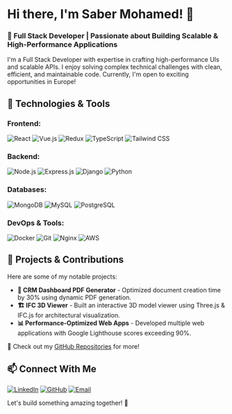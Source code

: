 # Hi there, I'm Saber Mohamed! 👋

### 🚀 Full Stack Developer | Passionate about Building Scalable & High-Performance Applications

I'm a Full Stack Developer with expertise in crafting high-performance UIs and scalable APIs. I enjoy solving complex technical challenges with clean, efficient, and maintainable code. Currently, I'm open to exciting opportunities in Europe!

## 🔧 Technologies & Tools

### **Frontend:**
![React](https://img.shields.io/badge/React-20232A?style=for-the-badge&logo=react&logoColor=61DAFB)
![Vue.js](https://img.shields.io/badge/Vue.js-35495E?style=for-the-badge&logo=vue.js&logoColor=4FC08D)
![Redux](https://img.shields.io/badge/Redux-764ABC?style=for-the-badge&logo=redux&logoColor=white)
![TypeScript](https://img.shields.io/badge/TypeScript-007ACC?style=for-the-badge&logo=typescript&logoColor=white)
![Tailwind CSS](https://img.shields.io/badge/Tailwind_CSS-38B2AC?style=for-the-badge&logo=tailwind-css&logoColor=white)

### **Backend:**
![Node.js](https://img.shields.io/badge/Node.js-43853D?style=for-the-badge&logo=node.js&logoColor=white)
![Express.js](https://img.shields.io/badge/Express.js-000000?style=for-the-badge&logo=express&logoColor=white)
![Django](https://img.shields.io/badge/Django-092E20?style=for-the-badge&logo=django&logoColor=green)
![Python](https://img.shields.io/badge/Python-FFD43B?style=for-the-badge&logo=python&logoColor=darkgreen)

### **Databases:**
![MongoDB](https://img.shields.io/badge/MongoDB-4EA94B?style=for-the-badge&logo=mongodb&logoColor=white)
![MySQL](https://img.shields.io/badge/MySQL-4479A1?style=for-the-badge&logo=mysql&logoColor=white)
![PostgreSQL](https://img.shields.io/badge/PostgreSQL-316192?style=for-the-badge&logo=postgresql&logoColor=white)

### **DevOps & Tools:**
![Docker](https://img.shields.io/badge/Docker-2496ED?style=for-the-badge&logo=docker&logoColor=white)
![Git](https://img.shields.io/badge/Git-F05032?style=for-the-badge&logo=git&logoColor=white)
![Nginx](https://img.shields.io/badge/Nginx-009639?style=for-the-badge&logo=nginx&logoColor=white)
![AWS](https://img.shields.io/badge/AWS-232F3E?style=for-the-badge&logo=amazon-aws&logoColor=white)

## 📌 Projects & Contributions
Here are some of my notable projects:

- **📄 CRM Dashboard PDF Generator** - Optimized document creation time by 30% using dynamic PDF generation.
- **🏗️ IFC 3D Viewer** - Built an interactive 3D model viewer using Three.js & IFC.js for architectural visualization.
- **📊 Performance-Optimized Web Apps** - Developed multiple web applications with Google Lighthouse scores exceeding 90%.

📌 Check out my [GitHub Repositories](https://github.com/sabermed) for more!

## 📫 Connect With Me

[![LinkedIn](https://img.shields.io/badge/LinkedIn-0077B5?style=for-the-badge&logo=linkedin&logoColor=white)](https://linkedin.com/in/sabermed)
[![GitHub](https://img.shields.io/badge/GitHub-181717?style=for-the-badge&logo=github&logoColor=white)](https://github.com/sabermed)
[![Email](https://img.shields.io/badge/Email-D14836?style=for-the-badge&logo=gmail&logoColor=white)](mailto:sabermed66@gmail.com)

Let's build something amazing together! 🚀
